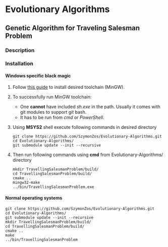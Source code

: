 # Evolutionary Algorithms

## Genetic Algorithm for Traveling Salesman Problem

### Description

### Installation

#### Windows specific black magic

1. Follow [this guide](https://github.com/orlp/dev-on-windows/wiki/Installing-GCC--&-MSYS2) to install desired toolchain (MinGW).

2. To successfully run MinGW toolchain:
   * One **cannot** have included *sh.exe* in the path. Usually it comes with git modules to support git bash.
   * It has to be run from *cmd* or *PowerShell*.

3. Using **MSYS2** shell execute following commands in desired directory
   ```
   git clone https://github.com/SzymonZos/Evolutionary-Algorithms.git
   cd Evolutionary-Algorithms/
   git submodule update --init --recursive
   ```

4. Then run following commands using **cmd** from Evolutionary-Algorithms/ directory
   ```
   mkdir TravellingSalesmanProblem/build/
   cd TravellingSalesmanProblem/build/
   cmake ..
   mingw32-make
   ../bin/TravellingSalesmanProblem.exe
   ```

#### Normal operating systems

```
git clone https://github.com/SzymonZos/Evolutionary-Algorithms.git
cd Evolutionary-Algorithms/
git submodule update --init --recursive
mkdir TravellingSalesmanProblem/build/
cd TravellingSalesmanProblem/build/
cmake ..
make
../bin/TravellingSalesmanProblem
```
